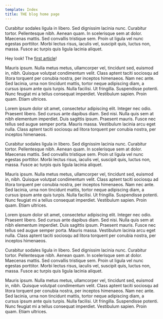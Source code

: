 ```yaml
---
template: Index
title: THE blog home page
---
```


Curabitur sodales ligula in libero. Sed dignissim lacinia nunc. Curabitur tortor.
Pellentesque nibh. Aenean quam. In scelerisque sem at dolor. Maecenas mattis. Sed convallis
tristique sem. Proin ut ligula vel nunc egestas porttitor. Morbi lectus risus, iaculis vel,
suscipit quis, luctus non, massa. Fusce ac turpis quis ligula lacinia aliquet. 

Hey look! The [first article](docs/article1.html)!

Mauris ipsum. Nulla metus metus, ullamcorper vel, tincidunt sed, euismod in, nibh. Quisque
volutpat condimentum velit. Class aptent taciti sociosqu ad litora torquent per conubia nostra,
per inceptos himenaeos. Nam nec ante. Sed lacinia, urna non tincidunt mattis, tortor neque
adipiscing diam, a cursus ipsum ante quis turpis. Nulla facilisi. Ut fringilla. Suspendisse
potenti. Nunc feugiat mi a tellus consequat imperdiet. Vestibulum sapien. Proin quam.
Etiam ultrices.

Lorem ipsum dolor sit amet, consectetur adipiscing elit. Integer nec odio. Praesent libero.
Sed cursus ante dapibus diam. Sed nisi. Nulla quis sem at nibh elementum imperdiet. Duis
sagittis ipsum. Praesent mauris. Fusce nec tellus sed augue semper porta. Mauris massa.
Vestibulum lacinia arcu eget nulla. Class aptent taciti sociosqu ad litora torquent per
conubia nostra, per inceptos himenaeos. 

Curabitur sodales ligula in libero. Sed dignissim lacinia nunc. Curabitur tortor.
Pellentesque nibh. Aenean quam. In scelerisque sem at dolor. Maecenas mattis. Sed convallis
tristique sem. Proin ut ligula vel nunc egestas porttitor. Morbi lectus risus, iaculis vel,
suscipit quis, luctus non, massa. Fusce ac turpis quis ligula lacinia aliquet. 

Mauris ipsum. Nulla metus metus, ullamcorper vel, tincidunt sed, euismod in, nibh. Quisque
volutpat condimentum velit. Class aptent taciti sociosqu ad litora torquent per conubia nostra,
per inceptos himenaeos. Nam nec ante. Sed lacinia, urna non tincidunt mattis, tortor neque
adipiscing diam, a cursus ipsum ante quis turpis. Nulla facilisi. Ut fringilla. Suspendisse
potenti. Nunc feugiat mi a tellus consequat imperdiet. Vestibulum sapien. Proin quam.
Etiam ultrices.

Lorem ipsum dolor sit amet, consectetur adipiscing elit. Integer nec odio. Praesent libero.
Sed cursus ante dapibus diam. Sed nisi. Nulla quis sem at nibh elementum imperdiet. Duis
sagittis ipsum. Praesent mauris. Fusce nec tellus sed augue semper porta. Mauris massa.
Vestibulum lacinia arcu eget nulla. Class aptent taciti sociosqu ad litora torquent per
conubia nostra, per inceptos himenaeos. 

Curabitur sodales ligula in libero. Sed dignissim lacinia nunc. Curabitur tortor.
Pellentesque nibh. Aenean quam. In scelerisque sem at dolor. Maecenas mattis. Sed convallis
tristique sem. Proin ut ligula vel nunc egestas porttitor. Morbi lectus risus, iaculis vel,
suscipit quis, luctus non, massa. Fusce ac turpis quis ligula lacinia aliquet. 

Mauris ipsum. Nulla metus metus, ullamcorper vel, tincidunt sed, euismod in, nibh. Quisque
volutpat condimentum velit. Class aptent taciti sociosqu ad litora torquent per conubia nostra,
per inceptos himenaeos. Nam nec ante. Sed lacinia, urna non tincidunt mattis, tortor neque
adipiscing diam, a cursus ipsum ante quis turpis. Nulla facilisi. Ut fringilla. Suspendisse
potenti. Nunc feugiat mi a tellus consequat imperdiet. Vestibulum sapien. Proin quam.
Etiam ultrices.
